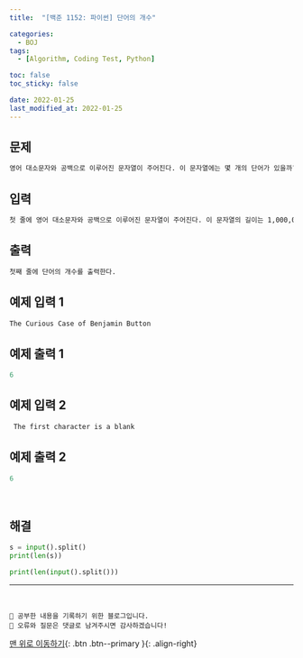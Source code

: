 ```yaml
---
title:  "[백준 1152: 파이썬] 단어의 개수" 

categories:
  - BOJ
tags:
  - [Algorithm, Coding Test, Python]

toc: false
toc_sticky: false

date: 2022-01-25
last_modified_at: 2022-01-25
---
```


## 문제
```html
영어 대소문자와 공백으로 이루어진 문자열이 주어진다. 이 문자열에는 몇 개의 단어가 있을까? 이를 구하는 프로그램을 작성하시오. 단, 한 단어가 여러 번 등장하면 등장한 횟수만큼 모두 세어야 한다.
```


## 입력  
```html
첫 줄에 영어 대소문자와 공백으로 이루어진 문자열이 주어진다. 이 문자열의 길이는 1,000,000을 넘지 않는다. 단어는 공백 한 개로 구분되며, 공백이 연속해서 나오는 경우는 없다. 또한 문자열은 공백으로 시작하거나 끝날 수 있다.
```

## 출력 
```html 
첫째 줄에 단어의 개수를 출력한다.
```

## 예제 입력 1
```python
The Curious Case of Benjamin Button
```

## 예제 출력 1
```python
6
```

## 예제 입력 2
```html
 The first character is a blank
```

## 예제 출력 2
```python
6
```

<br>

## 해결

```python
s = input().split()
print(len(s))
```

```python
print(len(input().split()))
```


***
<br>

    💾 공부한 내용을 기록하기 위한 블로그입니다.
    📄 오류와 질문은 댓글로 남겨주시면 감사하겠습니다!

[맨 위로 이동하기](#){: .btn .btn--primary }{: .align-right}